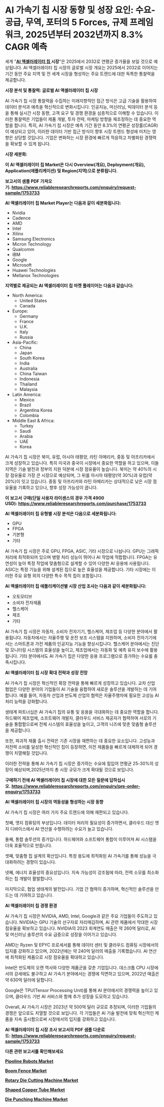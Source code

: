 <p><h1>AI 가속기 칩 시장 동향 및 성장 요인: 수요-공급, 무역, 포터의 5 Forces, 규제 프레임워크, 2025년부터 2032년까지 8.3% CAGR 예측</h1></p><p>세계 "<strong><a href="https://www.reliableresearchreports.com/ai-accelerator-chip-r1753733?utm_campaign=105&utm_medium=8&utm_source=Github&utm_content=ia&utm_term=22022025&utm_id=ai-accelerator-chip">AI 액셀러레이터 칩&nbsp;</a></strong><strong>시장</strong>"은 2025에서 2032로 연평균 증가율을 보일 것으로 예상됩니다. AI 액셀러레이터 칩 시장의 글로벌 시장 개요는 2025에서 2032로 이어지는 기간 동안 주요 지역 및 전 세계 시장을 형성하는 주요 트렌드에 대한 독특한 통찰력을 제공합니다.</p>
<p><strong>시장 분석 및 통찰력: 글로벌 AI 액셀러레이터 칩 시장</strong></p>
<p><p>AI 가속기 칩 시장 통찰력을 수집하는 미래지향적인 접근 방식은 고급 기술을 활용하여 데이터 분석과 예측을 혁신적으로 변화시킵니다. 인공지능, 머신러닝, 빅데이터 분석 등을 통해 실시간 시장 동향, 고객 요구 및 경쟁 환경을 심층적으로 이해할 수 있습니다. 이러한 통찰력은 기업들이 제품 개발, 투자 전략, 마케팅 방향을 재조정하는 데 중요한 역할을 합니다. 특히, AI 가속기 칩 시장은 예측 기간 동안 8.3%의 연평균 성장률(CAGR)이 예상되고 있어, 이러한 데이터 기반 접근 방식이 향후 시장 트렌드 형성에 미치는 영향은 상당할 것입니다. 기업은 변화하는 시장 환경에 빠르게 적응하고 차별화된 경쟁력을 확보할 수 있게 됩니다.</p><a href="%7CAUTHORITHY_DOMAIN_URL%7C?utm_campaign=105&utm_medium=8&utm_source=Github&utm_content=ia&utm_term=22022025&utm_id=ai-accelerator-chip"></a></p>
<p><strong>시장 세분화:</strong></p>
<p><strong>이 AI 액셀러레이터 칩 Market은 다시 Overview(개요), Deployment(개요), Application(애플리케이션) 및 Region(지역)으로 분류됩니다.</strong></p>
<p><strong>보고서의 샘플 PDF 가져오기:&nbsp;<a href="https://www.reliableresearchreports.com/enquiry/request-sample/1753733?utm_campaign=105&utm_medium=8&utm_source=Github&utm_content=ia&utm_term=22022025&utm_id=ai-accelerator-chip">https://www.reliableresearchreports.com/enquiry/request-sample/1753733</a></strong><strong></strong></p>
<p><strong>AI 액셀러레이터 칩 Market Player는 다음과 같이 세분화됩니다:</strong></p>
<p><ul><li>Nvidia</li><li>Cadence</li><li>AMD</li><li>Intel</li><li>Xilinx</li><li>Samsung Electronics</li><li>Micron Technology</li><li>Qualcomm</li><li>IBM</li><li>Google</li><li>Microsoft</li><li>Huawei Technologies</li><li>Mellanox Technologies</li></ul></p>
<p><strong>지역별로 제공되는 AI 액셀러레이터 칩 마켓 플레이어는 다음과 같습니다:</strong></p>
<p><ul>
    <li>
        North America:
        <ul>
            <li>United States</li>
            <li>Canada</li>
        </ul>
    </li>
    <li>
        Europe:
        <ul>
            <li>Germany</li>
            <li>France</li>
            <li>U.K.</li>
            <li>Italy</li>
            <li>Russia</li>
        </ul>
    </li>
    <li>
        Asia-Pacific:
        <ul>
            <li>China</li>
            <li>Japan</li>
            <li>South Korea</li>
            <li>India</li>
            <li>Australia</li>
            <li>China Taiwan</li>
            <li>Indonesia</li>
            <li>Thailand</li>
            <li>Malaysia</li>
        </ul>
    </li>
    <li>
        Latin America:
        <ul>
            <li>Mexico</li>
            <li>Brazil</li>
            <li>Argentina Korea</li>
            <li>Colombia</li>
        </ul>
    </li>
    <li>
        Middle East & Africa:
        <ul>
            <li>Turkey</li>
            <li>Saudi</li>
            <li>Arabia</li>
            <li>UAE</li>
            <li>Korea</li>
        </ul>
    </li>
    </ul></p>
<p><p>AI 가속기 칩 시장은 북미, 유럽, 아시아 태평양, 라틴 아메리카, 중동 및 아프리카에서 크게 성장하고 있습니다. 특히 미국과 중국이 시장에서 중요한 역할을 하고 있으며, 이들 지역은 기술 발전과 정부의 지원 덕분에 시장 점유율이 높습니다. 북미는 약 40%의 시장 점유율로 가장 큰 시장으로 예상되며, 그 뒤를 아시아 태평양(약 30%)과 유럽(약 20%)이 잇고 있습니다. 중동 및 아프리카와 라틴 아메리카는 상대적으로 낮은 시장 점유율을 기록하고 있으나, 향후 성장 가능성이 큽니다.</p></p>
<p><strong>이 보고서 구매(단일 사용자 라이센스의 경우 가격 4900 USD):&nbsp;<a href="https://www.reliableresearchreports.com/purchase/1753733?utm_campaign=105&utm_medium=8&utm_source=Github&utm_content=ia&utm_term=22022025&utm_id=ai-accelerator-chip">https://www.reliableresearchreports.com/purchase/1753733</a></strong></p>
<p><strong>AI 액셀러레이터 칩 유형별 시장 분석은 다음으로 세분화됩니다:</strong></p>
<p><ul><li>GPU</li><li>FPGA</li><li>기본형</li><li>기타</li></ul></p>
<p><p>AI 가속기 칩 시장은 주로 GPU, FPGA, ASIC, 기타 시장으로 나뉩니다. GPU는 그래픽 처리에 최적화되어 있으며 병렬 처리 성능이 뛰어나 AI 작업에 적합합니다. FPGA는 유연성이 높아 특정 작업에 맞춤형으로 설계할 수 있어 다양한 AI 응용에 사용됩니다. ASIC는 특정 기능을 위해 설계된 칩으로 높은 효율성을 제공합니다. 기타 시장에는 이러한 주요 유형 외의 다양한 특수 목적 칩이 포함됩니다.</p></p>
<p><strong>AI 액셀러레이터 칩 애플리케이션별 시장 산업 조사는 다음과 같이 세분화됩니다:</strong></p>
<p><ul><li>오토모티브</li><li>소비자 전자제품</li><li>헬스케어</li><li>제조</li><li>기타</li></ul></p>
<p><p>AI 가속기 칩 시장은 자동차, 소비자 전자기기, 헬스케어, 제조업 등 다양한 분야에서 활용됩니다. 자동차에서는 자율주행 및 운전 보조 시스템을 지원하며, 소비자 전자기기에서는 스마트폰과 가전 제품의 인공지능 기능을 향상시킵니다. 헬스케어 분야에서는 진단 및 모니터링 시스템의 효율성을 높이고, 제조업에서는 자동화 및 예측 유지 보수에 활용됩니다. 기타 분야에서도 AI 가속기 칩은 다양한 응용 프로그램으로 증가하는 수요를 충족시킵니다.</p></p>
<p><strong>AI 액셀러레이터 칩 시장 확대 전략과 성장 전망</strong></p>
<p><p>AI 가속기 칩 시장은 혁신적인 확장 전략을 통해 빠르게 성장하고 있습니다. 교차 산업 협업은 다양한 분야의 기업들이 AI 기술을 융합하여 새로운 솔루션을 개발하는 데 기여합니다. 예를 들어, 자동차 산업과 반도체 산업의 협력은 자율주행차에 필요한 고성능 AI 처리 능력을 강화합니다.</p><p>생태계 파트너십은 AI 가속기 칩의 유통 및 응용을 극대화하는 데 중요한 역할을 합니다. 하드웨어 제조업체, 소프트웨어 개발자, 클라우드 서비스 제공자가 협력하여 서로의 기술을 통합함으로써 전체 시스템의 효율성을 높이고, 고객의 니즈에 맞춘 맞춤형 솔루션을 제공합니다.</p><p>또한, 파괴적 제품 출시 전략은 기존 시장을 재편하는 데 중요한 요소입니다. 고성능과 저전력 소비를 달성한 혁신적인 칩이 등장하면, 이전 제품들을 빠르게 대체하게 되어 경쟁이 치열해질 것입니다.</p><p>이러한 전략을 통해 AI 가속기 칩 시장은 증가하는 수요에 힘입어 연평균 25-30%의 성장이 예상되며,2025년까지 총 시장 규모가 크게 확대될 것으로 보입니다.</p></p>
<p><strong>구매하기 전에 AI 액셀러레이터 칩 시장에 대한 모든 질문에 답하십시오.&nbsp;<a href="https://www.reliableresearchreports.com/enquiry/pre-order-enquiry/1753733?utm_campaign=105&utm_medium=8&utm_source=Github&utm_content=ia&utm_term=22022025&utm_id=ai-accelerator-chip">https://www.reliableresearchreports.com/enquiry/pre-order-enquiry/1753733</a></strong><strong></strong></p>
<p><strong>AI 액셀러레이터 칩 시장의 역동성을 형성하는 시장 동향</strong></p>
<p><p>AI 가속기 칩 시장은 여러 가지 주요 트렌드에 의해 재편되고 있습니다. </p><p>첫째, 엣지 컴퓨팅의 부상입니다. 데이터 처리의 필요성이 증가하면서, 클라우드 대신 엣지 디바이스에서 AI 연산을 수행하려는 수요가 늘고 있습니다. </p><p>둘째, 통합 솔루션의 증가입니다. 하드웨어와 소프트웨어 통합이 이루어져 AI 시스템을 더욱 효율적으로 만듭니다. </p><p>셋째, 맞춤형 칩 설계의 확산입니다. 특정 용도에 최적화된 AI 가속기를 통해 성능을 극대화하려는 경향이 있습니다. </p><p>넷째, 에너지 효율성의 중요성입니다. 지속 가능성이 강조됨에 따라, 전력 소모를 최소화하는 칩 개발이 활발합니다. </p><p>마지막으로, 협업 생태계의 발전입니다. 기업 간 협력이 증가하며, 혁신적인 솔루션을 만드는 데 기여하고 있습니다.</p></p>
<p><strong>AI 액셀러레이터 칩 경쟁 환경</strong></p>
<p><p>AI 가속기 칩 시장은 NVIDIA, AMD, Intel, Google과 같은 주요 기업들이 주도하고 있습니다. NVIDIA는 GPU 기술의 선구자로 자리매김하며, AI 관련 제품에서 막대한 시장 점유율을 확보하고 있습니다. NVIDIA의 2023 회계연도 매출은 약 260억 달러로, AI 및 머신러닝 솔루션의 수요 급증으로 성장을 이어가고 있습니다.</p><p>AMD는 Ryzen 및 EPYC 프로세서를 통해 데이터 센터 및 클라우드 컴퓨팅 시장에서의 입지를 강화하고 있으며, 2022년에는 약 240억 달러의 매출을 기록했습니다. AI 연산에 최적화된 제품으로 시장 점유율을 확대하고 있습니다.</p><p>Intel은 반도체의 오랜 역사와 다양한 제품군을 갖춘 기업입니다. 데스크톱 CPU 시장에서의 강세에도 불구하고 AI 가속기 분야에서는 경쟁에 직면하고 있으며, 2022년 매출은 약 630억 달러에 달합니다. </p><p>Google은 TPU(Tensor Processing Unit)를 통해 AI 분야에서의 경쟁력을 높이고 있으며, 클라우드 기반 AI 서비스와 함께 추가 성장을 도모하고 있습니다.</p><p>Overall, AI 가속기 시장은 2023년 약 500억 달러 규모로 추정되며, 이러한 기업들의 경쟁은 앞으로도 치열할 것으로 보입니다. 각 기업들은 AI 기술 발전에 맞춰 혁신적인 제품을 지속 출시함으로써 시장에서의 입지를 강화하고 있습니다.</p></p>
<p><strong>AI 액셀러레이터 칩 시장 조사 보고서의 PDF 샘플 다운로드:&nbsp;<a href="https://www.reliableresearchreports.com/enquiry/request-sample/1753733?utm_campaign=105&utm_medium=8&utm_source=Github&utm_content=ia&utm_term=22022025&utm_id=ai-accelerator-chip">https://www.reliableresearchreports.com/enquiry/request-sample/1753733</a></strong></p>
<p><strong></strong></p>
<p><strong></strong></p>
<p><strong></strong></p>
<p><strong></strong></p>
<p><strong>다른 관련 보고서를 확인해보세요</strong></p>
<p><strong><p><a href="https://github.com/agdonthisa/Market-Research-Report-List-1/blob/main/pipeline-robots-market.md?utm_campaign=105&utm_medium=8&utm_source=Github&utm_content=ia&utm_term=22022025&utm_id=ai-accelerator-chip">Pipeline Robots Market</a></p><p><a href="https://github.com/penglatilles/Market-Research-Report-List-1/blob/main/boom-fence-market.md?utm_campaign=105&utm_medium=8&utm_source=Github&utm_content=ia&utm_term=22022025&utm_id=ai-accelerator-chip">Boom Fence Market</a></p><p><a href="https://github.com/ternainglin/Market-Research-Report-List-1/blob/main/rotary-die-cutting-machine-market.md?utm_campaign=105&utm_medium=8&utm_source=Github&utm_content=ia&utm_term=22022025&utm_id=ai-accelerator-chip">Rotary Die Cutting Machine Market</a></p><p><a href="https://github.com/akaalahk/Market-Research-Report-List-1/blob/main/shaped-copper-tube-market.md?utm_campaign=105&utm_medium=8&utm_source=Github&utm_content=ia&utm_term=22022025&utm_id=ai-accelerator-chip">Shaped Copper Tube Market</a></p><p><a href="https://github.com/saaindosya/Market-Research-Report-List-1/blob/main/die-punching-machine-market.md?utm_campaign=105&utm_medium=8&utm_source=Github&utm_content=ia&utm_term=22022025&utm_id=ai-accelerator-chip">Die Punching Machine Market</a></p></strong></p>